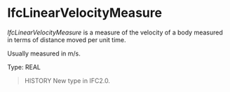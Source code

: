 # IfcLinearVelocityMeasure

_IfcLinearVelocityMeasure_ is a measure of the velocity of a body measured in terms of distance moved per unit time.<!-- end of definition -->

Usually measured in m/s.

Type: REAL

> HISTORY New type in IFC2.0.
